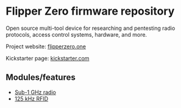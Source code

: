 # Flipper Zero firmware repository

Open source multi-tool device for researching and pentesting radio protocols, access control systems, hardware, and more.

Project website: [flipperzero.one](https://flipperzero.one)

Kickstarter page: [kickstarter.com](https://www.kickstarter.com/projects/flipper-devices/flipper-zero-tamagochi-for-hackers)

## Modules/features

* [Sub-1 GHz radio](wiki/sub-1ghz-radio.md)
* [125 kHz RFID](wiki/125khz-rfid.md)
